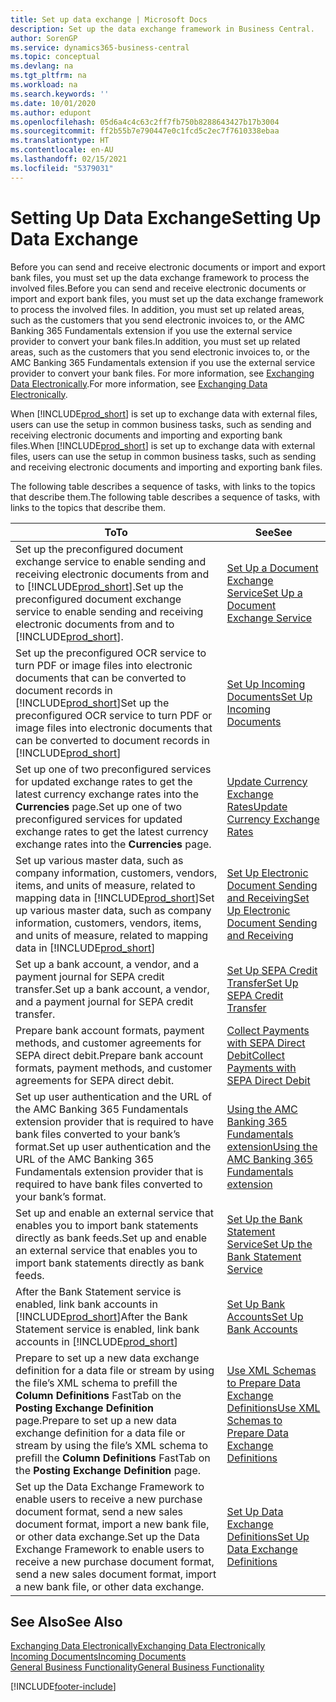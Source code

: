 ```yaml
---
title: Set up data exchange | Microsoft Docs
description: Set up the data exchange framework in Business Central.
author: SorenGP
ms.service: dynamics365-business-central
ms.topic: conceptual
ms.devlang: na
ms.tgt_pltfrm: na
ms.workload: na
ms.search.keywords: ''
ms.date: 10/01/2020
ms.author: edupont
ms.openlocfilehash: 05d6a4c4c63c2ff7fb750b8288643427b17b3004
ms.sourcegitcommit: ff2b55b7e790447e0c1fcd5c2ec7f7610338ebaa
ms.translationtype: HT
ms.contentlocale: en-AU
ms.lasthandoff: 02/15/2021
ms.locfileid: "5379031"
---
```

# <a name="setting-up-data-exchange"></a><span data-ttu-id="6fc37-103">Setting Up Data Exchange</span><span class="sxs-lookup"><span data-stu-id="6fc37-103">Setting Up Data Exchange</span></span>
<span data-ttu-id="6fc37-104">Before you can send and receive electronic documents or import and export bank files, you must set up the data exchange framework to process the involved files.</span><span class="sxs-lookup"><span data-stu-id="6fc37-104">Before you can send and receive electronic documents or import and export bank files, you must set up the data exchange framework to process the involved files.</span></span> <span data-ttu-id="6fc37-105">In addition, you must set up related areas, such as the customers that you send electronic invoices to, or the AMC Banking 365 Fundamentals extension if you use the external service provider to convert your bank files.</span><span class="sxs-lookup"><span data-stu-id="6fc37-105">In addition, you must set up related areas, such as the customers that you send electronic invoices to, or the AMC Banking 365 Fundamentals extension if you use the external service provider to convert your bank files.</span></span> <span data-ttu-id="6fc37-106">For more information, see [Exchanging Data Electronically](across-data-exchange.md).</span><span class="sxs-lookup"><span data-stu-id="6fc37-106">For more information, see [Exchanging Data Electronically](across-data-exchange.md).</span></span>  

 <span data-ttu-id="6fc37-107">When [!INCLUDE[prod_short](includes/prod_short.md)] is set up to exchange data with external files, users can use the setup in common business tasks, such as sending and receiving electronic documents and importing and exporting bank files.</span><span class="sxs-lookup"><span data-stu-id="6fc37-107">When [!INCLUDE[prod_short](includes/prod_short.md)] is set up to exchange data with external files, users can use the setup in common business tasks, such as sending and receiving electronic documents and importing and exporting bank files.</span></span>  

 <span data-ttu-id="6fc37-108">The following table describes a sequence of tasks, with links to the topics that describe them.</span><span class="sxs-lookup"><span data-stu-id="6fc37-108">The following table describes a sequence of tasks, with links to the topics that describe them.</span></span>  

|<span data-ttu-id="6fc37-109">**To**</span><span class="sxs-lookup"><span data-stu-id="6fc37-109">**To**</span></span>|<span data-ttu-id="6fc37-110">**See**</span><span class="sxs-lookup"><span data-stu-id="6fc37-110">**See**</span></span>|  
|------------|-------------|  
|<span data-ttu-id="6fc37-111">Set up the preconfigured document exchange service to enable sending and receiving electronic documents from and to [!INCLUDE[prod_short](includes/prod_short.md)].</span><span class="sxs-lookup"><span data-stu-id="6fc37-111">Set up the preconfigured document exchange service to enable sending and receiving electronic documents from and to [!INCLUDE[prod_short](includes/prod_short.md)].</span></span>|[<span data-ttu-id="6fc37-112">Set Up a Document Exchange Service</span><span class="sxs-lookup"><span data-stu-id="6fc37-112">Set Up a Document Exchange Service</span></span>](across-how-to-set-up-a-document-exchange-service.md)|  
|<span data-ttu-id="6fc37-113">Set up the preconfigured OCR service to turn PDF or image files into electronic documents that can be converted to document records in [!INCLUDE[prod_short](includes/prod_short.md)]</span><span class="sxs-lookup"><span data-stu-id="6fc37-113">Set up the preconfigured OCR service to turn PDF or image files into electronic documents that can be converted to document records in [!INCLUDE[prod_short](includes/prod_short.md)]</span></span>|[<span data-ttu-id="6fc37-114">Set Up Incoming Documents</span><span class="sxs-lookup"><span data-stu-id="6fc37-114">Set Up Incoming Documents</span></span>](across-how-setup-income-documents.md)|  
|<span data-ttu-id="6fc37-115">Set up one of two preconfigured services for updated exchange rates to get the latest currency exchange rates into the **Currencies** page.</span><span class="sxs-lookup"><span data-stu-id="6fc37-115">Set up one of two preconfigured services for updated exchange rates to get the latest currency exchange rates into the **Currencies** page.</span></span>|[<span data-ttu-id="6fc37-116">Update Currency Exchange Rates</span><span class="sxs-lookup"><span data-stu-id="6fc37-116">Update Currency Exchange Rates</span></span>](finance-how-update-currencies.md)|  
|<span data-ttu-id="6fc37-117">Set up various master data, such as company information, customers, vendors, items, and units of measure, related to mapping data in [!INCLUDE[prod_short](includes/prod_short.md)]</span><span class="sxs-lookup"><span data-stu-id="6fc37-117">Set up various master data, such as company information, customers, vendors, items, and units of measure, related to mapping data in [!INCLUDE[prod_short](includes/prod_short.md)]</span></span>|[<span data-ttu-id="6fc37-118">Set Up Electronic Document Sending and Receiving</span><span class="sxs-lookup"><span data-stu-id="6fc37-118">Set Up Electronic Document Sending and Receiving</span></span>](across-how-to-set-up-electronic-document-sending-and-receiving.md)|  
|<span data-ttu-id="6fc37-119">Set up a bank account, a vendor, and a payment journal for SEPA credit transfer.</span><span class="sxs-lookup"><span data-stu-id="6fc37-119">Set up a bank account, a vendor, and a payment journal for SEPA credit transfer.</span></span>|[<span data-ttu-id="6fc37-120">Set Up SEPA Credit Transfer</span><span class="sxs-lookup"><span data-stu-id="6fc37-120">Set Up SEPA Credit Transfer</span></span>](finance-make-payments-with-bank-data-conversion-service-or-sepa-credit-transfer.md#setting-up-sepa-credit-transfer)|  
|<span data-ttu-id="6fc37-121">Prepare bank account formats, payment methods, and customer agreements for SEPA direct debit.</span><span class="sxs-lookup"><span data-stu-id="6fc37-121">Prepare bank account formats, payment methods, and customer agreements for SEPA direct debit.</span></span>|[<span data-ttu-id="6fc37-122">Collect Payments with SEPA Direct Debit</span><span class="sxs-lookup"><span data-stu-id="6fc37-122">Collect Payments with SEPA Direct Debit</span></span>](finance-collect-payments-with-sepa-direct-debit.md)|  
|<span data-ttu-id="6fc37-123">Set up user authentication and the URL of the AMC Banking 365 Fundamentals extension provider that is required to have bank files converted to your bank’s format.</span><span class="sxs-lookup"><span data-stu-id="6fc37-123">Set up user authentication and the URL of the AMC Banking 365 Fundamentals extension provider that is required to have bank files converted to your bank’s format.</span></span>|[<span data-ttu-id="6fc37-124">Using the AMC Banking 365 Fundamentals extension</span><span class="sxs-lookup"><span data-stu-id="6fc37-124">Using the AMC Banking 365 Fundamentals extension</span></span>](ui-extensions-amc-banking.md)|  
|<span data-ttu-id="6fc37-125">Set up and enable an external service that enables you to import bank statements directly as bank feeds.</span><span class="sxs-lookup"><span data-stu-id="6fc37-125">Set up and enable an external service that enables you to import bank statements directly as bank feeds.</span></span>|[<span data-ttu-id="6fc37-126">Set Up the Bank Statement Service</span><span class="sxs-lookup"><span data-stu-id="6fc37-126">Set Up the Bank Statement Service</span></span>](bank-how-setup-bank-statement-service.md)|  
|<span data-ttu-id="6fc37-127">After the Bank Statement service is enabled, link bank accounts in [!INCLUDE[prod_short](includes/prod_short.md)]</span><span class="sxs-lookup"><span data-stu-id="6fc37-127">After the Bank Statement service is enabled, link bank accounts in [!INCLUDE[prod_short](includes/prod_short.md)]</span></span>|[<span data-ttu-id="6fc37-128">Set Up Bank Accounts</span><span class="sxs-lookup"><span data-stu-id="6fc37-128">Set Up Bank Accounts</span></span>](bank-how-setup-bank-accounts.md)|  
|<span data-ttu-id="6fc37-129">Prepare to set up a new data exchange definition for a data file or stream by using the file’s XML schema to prefill the **Column Definitions** FastTab on the **Posting Exchange Definition** page.</span><span class="sxs-lookup"><span data-stu-id="6fc37-129">Prepare to set up a new data exchange definition for a data file or stream by using the file’s XML schema to prefill the **Column Definitions** FastTab on the **Posting Exchange Definition** page.</span></span>|[<span data-ttu-id="6fc37-130">Use XML Schemas to Prepare Data Exchange Definitions</span><span class="sxs-lookup"><span data-stu-id="6fc37-130">Use XML Schemas to Prepare Data Exchange Definitions</span></span>](across-how-to-use-xml-schemas-to-prepare-data-exchange-definitions.md)|  
|<span data-ttu-id="6fc37-131">Set up the Data Exchange Framework to enable users to receive a new purchase document format, send a new sales document format, import a new bank file, or other data exchange.</span><span class="sxs-lookup"><span data-stu-id="6fc37-131">Set up the Data Exchange Framework to enable users to receive a new purchase document format, send a new sales document format, import a new bank file, or other data exchange.</span></span>|[<span data-ttu-id="6fc37-132">Set Up Data Exchange Definitions</span><span class="sxs-lookup"><span data-stu-id="6fc37-132">Set Up Data Exchange Definitions</span></span>](across-how-to-set-up-data-exchange-definitions.md)|  

## <a name="see-also"></a><span data-ttu-id="6fc37-133">See Also</span><span class="sxs-lookup"><span data-stu-id="6fc37-133">See Also</span></span>  
[<span data-ttu-id="6fc37-134">Exchanging Data Electronically</span><span class="sxs-lookup"><span data-stu-id="6fc37-134">Exchanging Data Electronically</span></span>](across-data-exchange.md)  
[<span data-ttu-id="6fc37-135">Incoming Documents</span><span class="sxs-lookup"><span data-stu-id="6fc37-135">Incoming Documents</span></span>](across-income-documents.md)  
[<span data-ttu-id="6fc37-136">General Business Functionality</span><span class="sxs-lookup"><span data-stu-id="6fc37-136">General Business Functionality</span></span>](ui-across-business-areas.md)  


[!INCLUDE[footer-include](includes/footer-banner.md)]